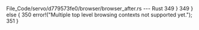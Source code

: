 File_Code/servo/d779573fe0/browser/browser_after.rs --- Rust
349                     }                                                                                                                                    349                     } else {
                                                                                                                                                             350                         error!("Multiple top level browsing contexts not supported yet.");
                                                                                                                                                             351                     }

